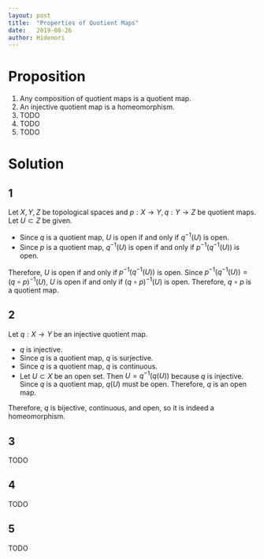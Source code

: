 ```yaml
---
layout: post
title:  "Properties of Quotient Maps"
date:   2019-08-26
author: Hidenori
---
```


# Proposition
1. Any composition of quotient maps is a quotient map.
1. An injective quotient map is a homeomorphism.
1. TODO
1. TODO
1. TODO

# Solution
## 1
Let $X, Y, Z$ be topological spaces and $p: X \rightarrow Y, q: Y \rightarrow Z$ be quotient maps.
Let $U \subset Z$ be given.

* Since $q$ is a quotient map, $U$ is open if and only if $q^{-1}(U)$ is open.
* Since $p$ is a quotient map, $q^{-1}(U)$ is open if and only if $p^{-1}(q^{-1}(U))$ is open.

Therefore, $U$ is open if and only if $p^{-1}(q^{-1}(U))$ is open.
Since $p^{-1}(q^{-1}(U)) = (q \circ p)^{-1}(U)$, $U$ is open if and only if $(q \circ p)^{-1}(U)$ is open.
Therefore, $q \circ p$ is a quotient map.

## 2
Let $q: X \rightarrow Y$ be an injective quotient map.

* $q$ is injective.
* Since $q$ is a quotient map, $q$ is surjective.
* Since $q$ is a quotient map, $q$ is continuous.
* Let $U \subset X$ be an open set.
  Then $U = q^{-1}(q(U))$ because $q$ is injective.
  Since $q$ is a quotient map, $q(U)$ must be open.
  Therefore, $q$ is an open map.

Therefore, $q$ is bijective, continuous, and open, so it is indeed a homeomorphism.


## 3
TODO

## 4
TODO

## 5
TODO
